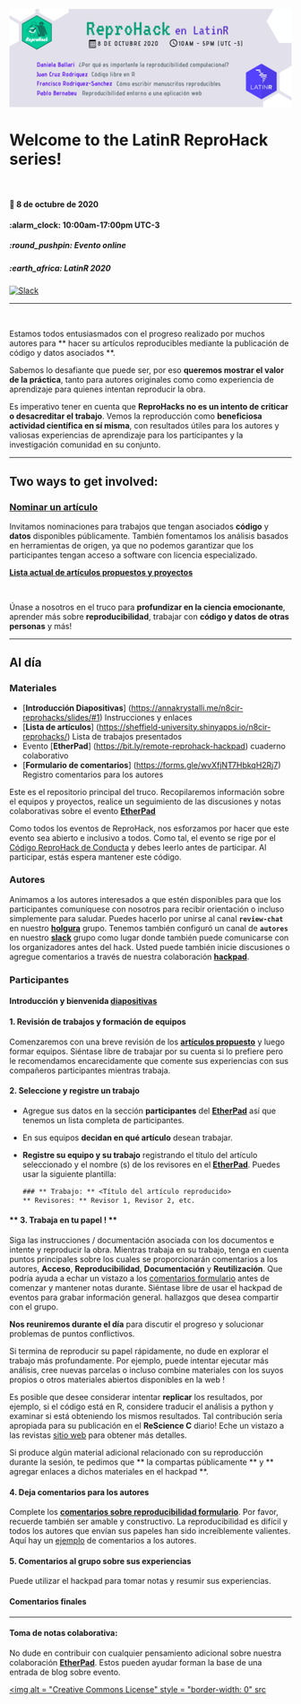 
<!-- README.md is generated from README.Rmd. Please edit that file -->

![](https://github.com/flor14/latinr-reprohack/blob/master/reprohack_latinr_banner.png)

# Welcome to the **LatinR ReproHack series**\!

<br>

#### :date: **8 de octubre de 2020**

#### :alarm\_clock: **10:00am-17:00pm UTC-3**

##### :round\_pushpin: **Evento online**

##### :earth\_africa: **LatinR 2020**

[![Slack](https://img.shields.io/badge/slack-join%20us-brightgreen)](https://reprohack-autoinvite.herokuapp.com/)

-----

<br>

Estamos todos entusiasmados con el progreso realizado por muchos autores para ** hacer su
artículos reproducibles mediante la publicación de código y datos asociados **.

Sabemos lo desafiante que puede ser, por eso **queremos mostrar el valor de
la práctica**, tanto para autores originales como como experiencia de aprendizaje
para quienes intentan reproducir la obra.

Es imperativo tener en cuenta que **ReproHacks no es un intento de
criticar o desacreditar el trabajo**. Vemos la reproducción como **beneficiosa
actividad científica en sí misma**, con resultados útiles para los autores y
valiosas experiencias de aprendizaje para los participantes y la investigación
comunidad en su conjunto.

-----

## **Two ways to get involved:**

### **[Nominar un artículo](https://forms.gle/vMk25vCevMg2QiYQ9)**

Invitamos nominaciones para trabajos que tengan asociados **código** y
**datos** disponibles públicamente. También fomentamos los análisis basados en
herramientas de origen, ya que no podemos garantizar que los participantes tengan acceso a
software con licencia especializado.

[**Lista actual de artículos propuestos y
proyectos**](https://sheffield-university.shinyapps.io/n8cir-reprohacks/)

<br>

Únase a nosotros en el truco para **profundizar en la ciencia emocionante**, aprender más sobre
**reproducibilidad**, trabajar con **código y datos de otras personas** y
más\!

-----

## **Al día**

### Materiales

  - [**Introducción Diapositivas**] (https://annakrystalli.me/n8cir-reprohacks/slides/#1)
    Instrucciones y enlaces
  - [**Lista de artículos**] (https://sheffield-university.shinyapps.io/n8cir-reprohacks/)
    Lista de trabajos presentados
  - Evento [**EtherPad**] (https://bit.ly/remote-reprohack-hackpad)
    cuaderno colaborativo
  - [**Formulario de comentarios**] (https://forms.gle/wvXfjNT7HbkqH2Rj7) Registro
    comentarios para los autores

Este es el repositorio principal del truco. Recopilaremos información sobre el
equipos y proyectos, realice un seguimiento de las discusiones y notas colaborativas sobre el
evento [**EtherPad**](https://bit.ly/remote-reprohack-hackpad)

Como todos los eventos de ReproHack, nos esforzamos por hacer que este evento sea abierto e inclusivo
a todos. Como tal, el evento se rige por el [Código ReproHack de
Conducta](https://github.com/reprohack/reprohack-hq/blob/master/CODE_OF_CONDUCT.md)
y debes leerlo antes de participar. Al participar, estás
espera mantener este código.

### **Autores**

Animamos a los autores interesados a que estén disponibles para que los participantes
comuníquese con nosotros para recibir orientación o incluso simplemente para saludar. Puedes hacerlo por
unirse al canal **`review-chat`** en nuestro
[**holgura**](https://reprohack-autoinvite.herokuapp.com/) grupo. Tenemos
también configuró un canal de **`autores`** en nuestro
[**slack**](https://reprohack-autoinvite.herokuapp.com/) grupo como
lugar donde también puede comunicarse con los organizadores antes del hack. Usted puede
también inicie discusiones o agregue comentarios a través de nuestra colaboración
[**hackpad**](https://bit.ly/remote-reprohack-hackpad).

### **Participantes**

#### **Introducción y bienvenida** [diapositivas](https://annakrystalli.me/n8cir-reprohacks/slides/#1)

#### **1. Revisión de trabajos y formación de equipos**

Comenzaremos con una breve revisión de los [**artículos
propuesto**](https://sheffield-university.shinyapps.io/n8cir-reprohacks/)
y luego formar equipos. Siéntase libre de trabajar por su cuenta si lo prefiere
pero le recomendamos encarecidamente que comente sus experiencias con sus compañeros
participantes mientras trabaja.

#### **2. Seleccione y registre un trabajo**

  - Agregue sus datos en la sección **participantes** del
    [**EtherPad**](https://etherpad.wikimedia.org/p/reprohack_latinr2020) así que tenemos un
    lista completa de participantes.

  - En sus equipos **decidan en qué artículo** desean trabajar.

  - **Registre su equipo y su trabajo** registrando el título del
    artículo seleccionado y el nombre (s) de los revisores en el
    [**EtherPad**](https://etherpad.wikimedia.org/p/reprohack_latinr2020). Puedes usar
    la siguiente plantilla:
    
        ### ** Trabajo: ** <Título del artículo reproducido>
        ** Revisores: ** Revisor 1, Revisor 2, etc.

#### ** 3. Trabaja en tu papel \! **

Siga las instrucciones / documentación asociada con los documentos e intente
y reproducir la obra. Mientras trabaja en su trabajo, tenga en cuenta
puntos principales sobre los cuales se proporcionarán comentarios a los autores, **Acceso**,
**Reproducibilidad**, **Documentación** y **Reutilización**. Que podría
ayuda a echar un vistazo a los [comentarios
formulario](https://forms.gle/wvXfjNT7HbkqH2Rj7) antes de comenzar y mantener
notas durante. Siéntase libre de usar el hackpad de eventos para grabar información general.
hallazgos que desea compartir con el grupo.

**Nos reuniremos durante el día** para discutir el progreso y
solucionar problemas de puntos conflictivos.

Si termina de reproducir su papel rápidamente, no dude en explorar
el trabajo más profundamente. Por ejemplo, puede intentar ejecutar más
análisis, cree nuevas parcelas o incluso combine materiales con los suyos propios o
otros materiales abiertos disponibles en la web \!

Es posible que desee considerar intentar **replicar** los resultados, por
ejemplo, si el código está en R, considere traducir el análisis a python
y examinar si está obteniendo los mismos resultados. Tal
contribución sería apropiada para su publicación en el **ReScience C**
diario\! Eche un vistazo a las revistas
[sitio web](http://rescience.github.io/write/) para obtener más detalles.

Si produce algún material adicional relacionado con su
reproducción durante la sesión, te pedimos que ** la compartas públicamente **
y ** agregar enlaces a dichos materiales en el hackpad **.

#### **4. Deja comentarios para los autores**

Complete los [**comentarios sobre reproducibilidad
formulario**](https://forms.gle/wvXfjNT7HbkqH2Rj7). Por favor, recuerde también ser
amable y constructivo. La reproducibilidad es difícil y todos los autores que envían
sus papeles han sido increíblemente valientes. Aquí hay un
[ejemplo](https://github.com/annakrystalli/write-ups/blob/master/assets/OpenCon_ReproHack%20feedback_form.pdf)
de comentarios a los autores.

#### **5. Comentarios al grupo sobre sus experiencias**

Puede utilizar el hackpad para tomar notas y resumir sus experiencias.

#### **Comentarios finales**

-----

#### Toma de notas colaborativa:

No dude en contribuir con cualquier pensamiento adicional sobre nuestra colaboración
[**EtherPad**](https://bit.ly/remote-reprohack-hackpad). Estos pueden ayudar
forman la base de una entrada de blog sobre
evento.

<a rel="license" href="http://creativecommons.org/licenses/by/4.0/"> <img alt = "Creative Commons License" style = "border-width: 0" src
